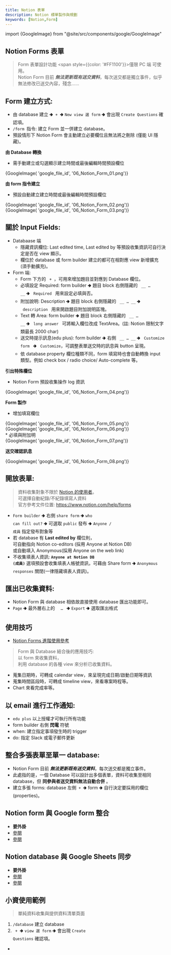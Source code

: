 ```yaml
---
title: Notion 表單
description: Notion 標單製作與規劃
keywords: [Notion,Form]
---
```

import {GoogleImage} from "@site/src/components/google/GoogleImage"


## Notion Forms 表單<span id="notion_Form"> </span>
> Form 表單設計功能 <span style={{color: '#FF1100'}}>僅限 PC 端</span> 可使用。  
> Notion Form 目前 *__無法更新既有送交資料__*，每次送交都是獨立事件，似乎無法修改已送交內容，殘念......  


## Form 建立方式: 
* 由 database 建立 🢂<code> + </code>🢂 <code>New view 選 form</code> 🢂 會出現 <code>Create Questions</code> 確認項。  
* <code>/form </code>指令: 建立 Form 並一併建立 database。  
* 預設情形下 Notion Form 會主動建立必要欄位且無法將之刪除 \(僅能 UI 隱藏)。

__由 Database 轉換__
* 需手動建立或勾選顯示建立時間或最後編輯時間預設欄位
<div>
 {GoogleImage( 'google_file_id',  '06_Notion_Form_01.png')}
</div>

__由 form 指令建立__
* 預設自動建立建立時間或最後編輯時間預設欄位
<div>
 {GoogleImage( 'google_file_id',  '06_Notion_Form_02.png')}
</div>
<div>
 {GoogleImage( 'google_file_id',  '06_Notion_Form_03.png')}
</div>

  
## 關於 Input Fields: 
* Databaase 端
    * 隱藏資訊欄位: Last edited time, Last edited by 等預設收集資訊可自行決定是否在 view 顯示。 
    * 欄位於 database 或 form builder 建立的都可在相對應 view 新增擴充 (須手動擴充)。  
* Form 端:
    * Form 下方的 <code> + </code>，可用來增加題目並對應到 Database 欄位。 
    * 必填設定 Required: form builder 🢂 題目 block 右側隱藏的 <code>&nbsp;__ … __</code> 🢂 <code>&nbsp;Required&nbsp;</code> 用來設定必填與否。
    * 附加說明: Description 🢂 題目 block 右側隱藏的 <code>&nbsp;__ … __</code> 🢂 <code>&nbsp;description&nbsp;</code> 用來開啟題目附加說明區塊。
    * Text 轉 Area: form builder 🢂 題目 block 右側隱藏的 <code>&nbsp;__ … __</code> 🢂 <code>&nbsp;long answer&nbsp;</code> 可將輸入欄位改成 TextArea。\(註: Notion 限制文字類最長 2000 char)
    * 送交時提示訊息\(edu plus): form builder 🢂 右側 <code>&nbsp;__ … __</code> 🢂 <code>&nbsp;Customize form&nbsp;</code> 🢂 <code>&nbsp;Customize</code>，可調整表單送交時的訊息與 button 呈現。
    * 依 database property 欄位種類不同，form 填寫時也會自動轉換 input 類型。例如 check box / radio choice/ Auto-complete 等。

__引出特殊欄位__
* Notion Form 預設收集操作 log 資訊
<div>
 {GoogleImage( 'google_file_id',  '06_Notion_Form_04.png')}
</div>

__Form 製作__
* 增加填寫欄位
<div>
 {GoogleImage( 'google_file_id',  '06_Notion_Form_05.png')}
</div>
<div>
 {GoogleImage( 'google_file_id',  '06_Notion_Form_06.png')}
</div>
* 必填與附加明
<div>
 {GoogleImage( 'google_file_id',  '06_Notion_Form_07.png')}
</div>

__送交確認訊息__
<div>
 {GoogleImage( 'google_file_id',  '06_Notion_Form_08.png')}
</div>

## 開放表單: 
> 資料收集對象不限於 [Notion 的使用者](./NotionBasic#notion_database_coedit_setting)。  
> 可選擇自動紀錄/不紀錄填寫人資料    
> 官方參考文件位置: https://www.notion.com/help/forms

* <code>Form builder</code> 🢂 右側 <code>share form</code> 🢂 <code>who can fill out?</code> 🢂 可選取 <code>public</code> 發布 🢂 <code>Anyone / 成員</code> 指定發布對象等
* 若 database 有 __Last edited by__ 欄位則，<br/>可自動指向 Notion co-editors (採用 Anyone at Notion DB) <br/>或自動填入 Anonymous\(採用 Anyone on the web link)   
* 不收集填表人資訊: __<code>Anyone at Notion DB (成員)</code>__ 選項預設會收集填表人帳號資訊，可藉由 Share form 🢂 <code>Anonymous responses</code> 關閉(一律隱藏填表人資訊)。  


## 匯出已收集資料: 
* Notion Form 與 database 相依故直接使用 database 匯出功能即可。    
* <code>Page</code> 🢂 最外層右上的 <code>&nbsp; … </code> 🢂 <code>Export</code> 🢂 選取匯出格式

## 使用技巧  
* [Notion Forms 進階使用參考](https://www.notion.com/help/guides/use-forms-to-collect-organize-and-act-on-responses-in-notion)

> Form 與 Database 結合後的應用技巧:  
> 以 form 來收集資料，  
> 利用 database 的各種 view 來分析已收集資料。  

* 蒐集日期時，可轉成 calendar view，來呈現完成日期/啟動日期等資訊
* 蒐集時間區段時，可轉成 timeline view，來看專案時程等。 
* Chart 來看完成率等。

## 以 email 進行工作通知: 
* <code>edu plus</code> 以上授權才可執行所有功能
* form builder 右側 __閃電__ 符號  
* when: 建立指定事項發生時的 trigger 
* do: 指定 Slack 或電子郵件更新

## 整合多張表單至單一 database: <span id="notion_MultiForm_2_SingleDatabase"> </span>
* Notion Form 目前 *__無法更新既有送交資料__*，每次送交都是獨立事件。  
* 此處指的是，一個 Database 可以設計出多個表單，資料可收集至相同 database，但 __同參與者送交資料無法自動合併__ 。
* 建立多張 forms: database 左側<code> + </code>🢂 form 🢂 自行決定要採用的欄位\(properties)。

## Notion form 與 Google form 整合 
* __要外掛__
* [參閱](https://www.youtube.com/watch?v=XEwOtlsF_oY)
* [參閱](https://www.youtube.com/watch?v=oAxg4MZ4Jv8)
    
## Notion database 與 Google Sheets 同步
* __要外掛__
* [參閱](https://workspace.google.com/marketplace/app/sync2sheets_notion_in_sync_with_google_s/887187948180)
* [參閱](https://nuit0815.medium.com/notion-%E4%BD%BF%E7%94%A8%E8%A8%A3%E7%AB%85-%E9%80%A3%E7%B5%90-google-%E8%A1%A8%E5%96%AE%E8%88%87-notion-database-27a44a6c0ee1)

## 小資使用範例
> 單純資料收集與提供資料清單頁面

1. <code>/database</code> 建立 database
1. <code> + </code>🢂 <code>view 選 form</code> 🢂 會出現 <code>Create Questions</code> 確認項。

* 